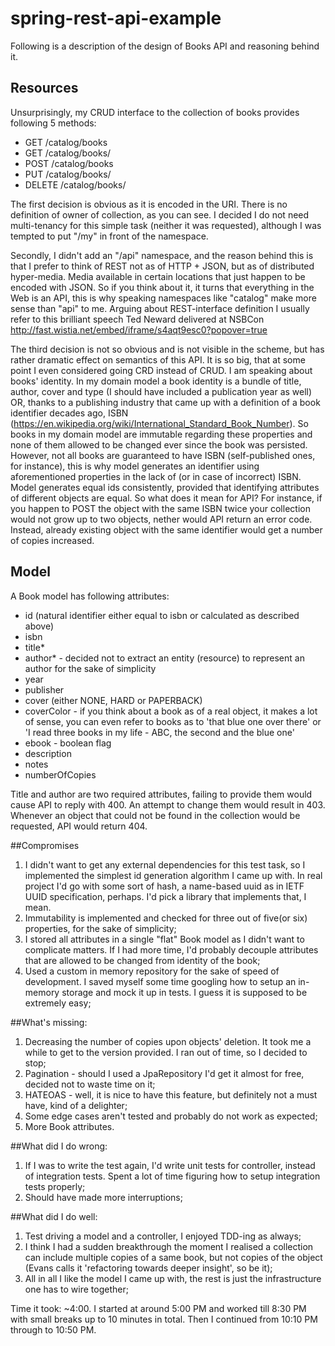 # spring-rest-api-example

Following is a description of the design of Books API and reasoning behind it.

## Resources
Unsurprisingly, my CRUD interface to the collection of books provides following 5 methods:

- GET /catalog/books
- GET /catalog/books/<id>
- POST /catalog/books
- PUT /catalog/books/<id>
- DELETE /catalog/books/<id>

The first decision is obvious as it is encoded in the URI. There is no definition of owner of collection, as you can see. I decided I do not need multi-tenancy for this simple task (neither it was requested), although I was tempted to put "/my" in front of the namespace.  

Secondly, I didn't add an "/api" namespace, and the reason behind this is that I prefer to think of REST not as of HTTP + JSON, but as of distributed hyper-media. Media available in certain locations that just happen to be encoded with JSON. So if you think about it, it turns that everything in the Web is an API, this is why speaking namespaces like "catalog" make more sense than "api" to me. Arguing about REST-interface definition I usually refer to this brilliant speech Ted Neward delivered at NSBCon http://fast.wistia.net/embed/iframe/s4aqt9esc0?popover=true  

The third decision is not so obvious and is not visible in the scheme, but has rather dramatic effect on semantics of this API. It is so big, that at some point I even considered going CRD instead of CRUD. I am speaking about books' identity. In my domain model a book identity is a bundle of title, author, cover and type (I should have included a publication year as well) OR, thanks to a publishing industry that came up with a definition of a book identifier decades ago, ISBN (https://en.wikipedia.org/wiki/International_Standard_Book_Number). So books in my domain model are immutable regarding these properties and none of them allowed to be changed ever since the book was persisted. However, not all books are guaranteed to have ISBN (self-published ones, for instance), this is why model generates an identifier using aforementioned properties in the lack of (or in case of incorrect) ISBN. Model generates equal ids consistently, provided that identifying attributes of different objects are equal. 
So what does it mean for API? For instance, if you happen to POST the object with the same ISBN twice your collection would not grow up to two objects, nether would API return an error code. Instead, already existing object with the same identifier would get a number of copies increased.  

## Model
A Book model has following attributes:
- id (natural identifier either equal to isbn or calculated as described above)
- isbn
- title*
- author* - decided not to extract an entity (resource) to represent an author for the sake of simplicity
- year
- publisher
- cover (either NONE, HARD or PAPERBACK)
- coverColor - if you think about a book as of a real object, it makes a lot of sense, you can even refer to books as to 'that blue one over there' or 'I read three books in my life - ABC, the second and the blue one'
- ebook - boolean flag
- description
- notes
- numberOfCopies

Title and author are two required attributes, failing to provide them would cause API to reply with 400. An attempt to change them would result in 403. Whenever an object that could not be found in the collection would be requested, API would return 404.

##Compromises
1. I didn't want to get any external dependencies for this test task, so I implemented the simplest id generation algorithm I came up with. In real project I'd go with some sort of hash, a name-based uuid as in IETF UUID specification, perhaps. I'd pick a library that implements that, I mean.
2. Immutability is implemented and checked for three out of five(or six) properties, for the sake of simplicity;
3. I stored all attributes in a single "flat" Book model as I didn't want to complicate matters. If I had more time, I'd probably decouple attributes that are allowed to be changed from identity of the book;
4. Used a custom in memory repository for the sake of speed of development. I saved myself some time googling how to setup an in-memory storage and mock it up in tests. I guess it is supposed to be extremely easy;

##What's missing:
1. Decreasing the number of copies upon objects' deletion. It took me a while to get to the version provided. I ran out of time, so I decided to stop;
2. Pagination - should I used a JpaRepository I'd get it almost for free, decided not to waste time on it;
3. HATEOAS - well, it is nice to have this feature, but definitely not a must have, kind of a delighter;
4. Some edge cases aren't tested and probably do not work as expected;
5. More Book attributes.

##What did I do wrong:
1. If I was to write the test again, I'd write unit tests for controller, instead of integration tests. Spent a lot of time figuring how to setup integration tests properly;
2. Should have made more interruptions;

##What did I do well:
1. Test driving a model and a controller, I enjoyed TDD-ing as always;
2. I think I had a sudden breakthrough the moment I realised a collection can include multiple copies of a same book, but not copies of the object (Evans calls it 'refactoring towards deeper insight', so be it);
3. All in all I like the model I came up with, the rest is just the infrastructure one has to wire together;

Time it took: ~4:00. I started at around 5:00 PM and worked till 8:30 PM with small breaks up to 10 minutes in total. Then I continued from 10:10 PM through to 10:50 PM. 
